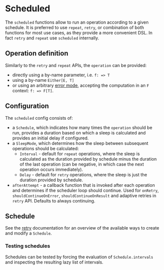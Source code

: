 # Scheduled

The `scheduled` functions allow to run an operation according to a given schedule. It is preferred to use `repeat`, 
`retry`, or combination of both functions for most use cases, as they provide a more convenient DSL. In fact `retry`
and `repeat` use `scheduled` internally.

## Operation definition

Similarly to the `retry` and `repeat` APIs, the `operation` can be provided:

* directly using a by-name parameter, i.e. `f: => T`
* using a by-name `Either[E, T]`
* or using an arbitrary [error mode](../basics/error-handling.md), accepting the computation in an `F` 
  context: `f: => F[T]`.

## Configuration

The `scheduled` config consists of:

- a `Schedule`, which indicates how many times the `operation` should be run, provides a duration based on which
  a sleep is calculated and provides an initial delay if configured.
- a `SleepMode`, which determines how the sleep between subsequent operations should be calculated:
  - `Interval` - default for `repeat` operations, where the sleep is calculated as the duration provided by schedule 
    minus the duration of the last operation (can be negative, in which case the next operation occurs immediately).
  - `Delay` - default for `retry` operations, where the sleep is just the duration provided by schedule.
- `afterAttempt` - a callback function that is invoked after each operation and determines if the scheduler loop 
  should continue. Used for `onRetry`, `shouldContinueOnError`, `shouldContinueOnResult` and adaptive retries in 
  `retry` API. Defaults to always continuing.

## Schedule

See the [retry](retries.md) documentation for an overview of the available ways to create and modify a `Schedule`.

### Testing schedules

Schedules can be tested by forcing the evaluation of `Schedule.intervals` and inspecting the resulting lazy list
of intervals.